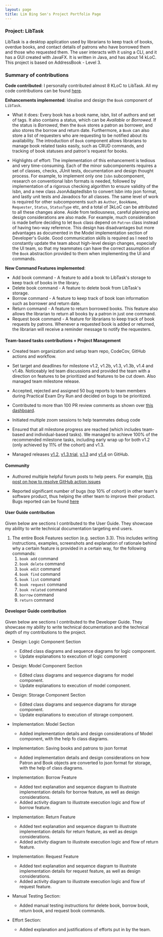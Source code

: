 ```yaml
---
layout: page
title: Lim Bing Sen's Project Portfolio Page
---
```


### Project: LibTask

LibTask is a desktop application used by librarians to keep track of books, overdue books, and contact details of patrons who have borrowed them and those who requested them. The user interacts with it using a CLI, and it has a GUI created with JavaFX. It is written in Java, and has about 14 kLoC. This project is based on AddressBook - Level 3.

### Summary of contributions

**Code contributed**: I personally contributed almost 8 KLoC to LibTask. All my code contributions can be found [here](https://nus-cs2103-ay2122s2.github.io/tp-dashboard/?search=bingsen&sort=totalCommits%20dsc&sortWithin=title&timeframe=commit&mergegroup=&groupSelect=groupByAuthors&breakdown=true&checkedFileTypes=docs~functional-code~test-code~other&since=2022-02-18&tabOpen=true&tabType=authorship&tabAuthor=bingsen0806&tabRepo=AY2122S2-CS2103T-W14-1%2Ftp%5Bmaster%5D&authorshipIsMergeGroup=false&authorshipFileTypes=docs~functional-code~test-code~other&authorshipIsBinaryFileTypeChecked=false).

**Enhancements implemented**: Idealise and design the `Book` component of `LibTask`.
  * What it does: Every book has a book name, isbn, list of authors and set of tags. It also contains a status, which can be _Available_ or _Borrowed_. If the status is _Borrowed_, then the `Book` stores a patron as borrower, and also stores the borrow and return date. Furthermore, a `Book` can also store a list of requesters who are requesting to be notified about its availability. The introduction of `Book` component allows librarians to manage book related tasks easily, such as CRUD commands, and tracking of book statuses and patron's request for books.

  * Highlights of effort: The implementation of this enhancement is tedious and very time-consuming. Each of the minor subcomponents requires a set of classes, checks, JUnit tests, documentation and design thought process. For example, to implement only one `Isbn` subcomponent, research on conventional Isbn formats is needed, followed by implementation of a rigorous checking algorithm to ensure validity of the Isbn, and a new class JsonAdaptedIsbn to convert Isbn into json format, and lastly unit tests and Javadocs for all classes. The same level of work is required for other subcomponents such as `Author`, `BookName`, `Requester`, `Status`, `StatusType` etc, and a total of 3kLoC can be attributed to all these changes alone. Aside from tediousness, careful planning and design considerations are also made. For example, much consideration is made before deciding to let `Book` class depend on `Patron` class instead of having two-way reference. This design has disadvantages but more advantages as documented in the Model implementation section of Developer's Guide. Good communication skills is required as I need to constantly update the team about high-level design changes, especially the UI team, so that my teammates can have the correct assumption of the `Book` abstraction provided to them when implementing the UI and commands.
  
**New Command Features implemented**:
  * Add book command - A feature to add a book to LibTask's storage to keep track of books in the library.
  * Delete book command - A feature to delete book from LibTask's storage.
  * Borrow command - A feature to keep track of book loan information such as borrower and return date.
  * Return command - A feature to return borrowed books. This feature also allows the librarian to return all books by a patron in just one command.
  * Request book command - A feature for librarians to keep track of book requests by patrons. Whenever a requested book is added or returned, the librarian will receive a reminder message to notify the requesters.

#### Team-based tasks contributions + Project Management

* Created team organization and setup team repo, CodeCov, GitHub actions and workflow.

* Set target and deadlines for milestone v1.2, v1.2b, v1.3, v1.3b, v1.4 and v1.4b. Noticeably led team discussions and provided the team with a direction on features to be prioritized and features to be cut down. Also managed team milestone release.

* Accepted, rejected and assigned 50 bug reports to team members during Practical Exam Dry Run and decided on bugs to be prioritized.

* Contributed to more than 100 PR review comments as shown over [this dashboard](https://nus-cs2103-ay2122s2.github.io/dashboards/contents/tp-comments.html).

* Initiated multiple zoom sessions to help teammates debug code

* Ensured that all milestone progress are reached (which includes team-based and individual-based tasks). We managed to achieve 100% of the recommended milestone tasks, including early wrap up for both v1.2 (only achieved by 11% of the cohort) and v1.3.

* Managed releases [v1.2](https://github.com/AY2122S2-CS2103T-W14-1/tp/releases/tag/v1.2), [v1.3.trial](https://github.com/AY2122S2-CS2103T-W14-1/tp/releases/tag/v1.3.trial), [v.1.3](https://github.com/AY2122S2-CS2103T-W14-1/tp/releases/tag/v1.3) and [v1.4](https://github.com/AY2122S2-CS2103T-W14-1/tp/releases/tag/v1.4) on GitHub.

#### Community

* Authored multiple helpful forum posts to help peers. For example, [this post on how to resolve GitHub action issues](https://github.com/nus-cs2103-AY2122S2/forum/issues/115)

* Reported significant number of bugs (top 10% of cohort) in other team's software product, thus helping the other team to improve their product. Bugs reported can be found [here](https://github.com/bingsen0806/ped/issues)

#### User Guide contribution

Given below are sections I contributed to the User Guide. They showcase my ability to write technical documentation targeting end users.

1. The entire Book Features section (e.g. section 3.3). This includes writing instructions, examples, screenshots and explanation of rationale behind why a certain feature is provided in a certain way, for the following commands:
   1. `book add` command
   2. `book delete` command
   3. `book edit` command
   4. `book find` command
   5. `book list` command
   6. `book request` command
   7. `book related` command
   8. `borrow` command
   9. `return` command

#### Developer Guide contribution

Given below are sections I contributed to the Developer Guide. They showcase my ability to write technical documentation and the technical depth of my contributions to the project.

* Design: Logic Component Section
  * Edited class diagrams and sequence diagrams for logic component.
  * Update explanations to execution of logic component

* Design: Model Component Section
  * Edited class diagrams and sequence diagrams for model component.
  * Update explanations to execution of model component.

* Design: Storage Component Section
  * Edited class diagrams and sequence diagrams for storage component.
  * Update explanations to execution of storage component.

* Implementation: Model Section
  * Added implementation details and design considerations of Model component, with the help fo class diagrams.

* Implementation: Saving books and patrons to json format
  * Added implementation details and design considerations on how Patron and Book objects are converted to json format for storage, with the help of class diagrams.
   
* Implementation: Borrow Feature
  * Added text explanation and sequence diagram to illustrate implementation details for borrow feature, as well as design considerations.
  * Added activity diagram to illustrate execution logic and flow of borrow feature.

* Implementation: Return Feature
  * Added text explanation and sequence diagram to illustrate implementation details for return feature, as well as design considerations.
  * Added activity diagram to illustrate execution logic and flow of return feature.

* Implementation: Request Feature
  * Added text explanation and sequence diagram to illustrate implementation details for request feature, as well as design considerations.
  * Added activity diagram to illustrate execution logic and flow of request feature.

* Manual Testing Section:
  * Added manual testing instructions for delete book, borrow book, return book, and request book commands.

* Effort Section:
  * Added explanation and justifications of efforts put in by the team.

